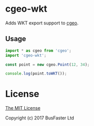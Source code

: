 cgeo-wkt
========

Adds WKT export support to [cgeo](https://github.com/charto/cgeo).

Usage
-----

```TypeScript
import * as cgeo from 'cgeo';
import 'cgeo-wkt';

const point = new cgeo.Point(12, 34);

console.log(point.toWKT());
```

License
=======

[The MIT License](https://raw.githubusercontent.com/charto/cgeo-wkt/master/LICENSE)

Copyright (c) 2017 BusFaster Ltd
